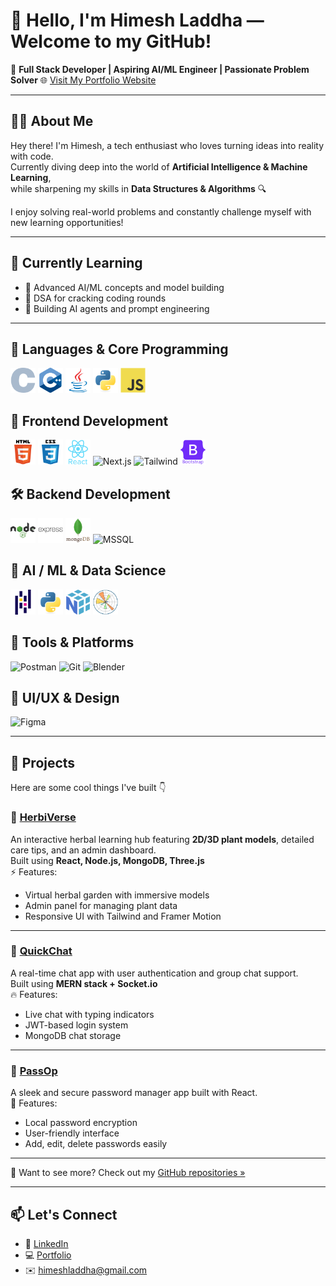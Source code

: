 # 👋 Hello, I'm Himesh Laddha — Welcome to my GitHub!

🚀 **Full Stack Developer | Aspiring AI/ML Engineer | Passionate Problem Solver**
🌐 [Visit My Portfolio Website](https://himesh-portfolio-delta.vercel.app)

---

## 👨‍💻 About Me

Hey there! I'm Himesh, a tech enthusiast who loves turning ideas into reality with code.  
Currently diving deep into the world of **Artificial Intelligence & Machine Learning**,  
while sharpening my skills in **Data Structures & Algorithms** 🔍

I enjoy solving real-world problems and constantly challenge myself with new learning opportunities!

---

## 🧠 Currently Learning

- 🤖 Advanced AI/ML concepts and model building  
- 🧮 DSA for cracking coding rounds  
- 🧠 Building AI agents and prompt engineering

---

## 🧰 Languages & Core Programming

<p align="left">
  <img src="https://raw.githubusercontent.com/devicons/devicon/master/icons/c/c-original.svg" alt="C" width="40" height="40"/>
  <img src="https://raw.githubusercontent.com/devicons/devicon/master/icons/cplusplus/cplusplus-original.svg" alt="C++" width="40" height="40"/>
  <img src="https://raw.githubusercontent.com/devicons/devicon/master/icons/java/java-original.svg" alt="Java" width="40" height="40"/>
  <img src="https://raw.githubusercontent.com/devicons/devicon/master/icons/python/python-original.svg" alt="Python" width="40" height="40"/>
  <img src="https://raw.githubusercontent.com/devicons/devicon/master/icons/javascript/javascript-original.svg" alt="JavaScript" width="40" height="40"/>
</p>

## 🎨 Frontend Development

<p align="left">
  <img src="https://raw.githubusercontent.com/devicons/devicon/master/icons/html5/html5-original-wordmark.svg" alt="HTML" width="40" height="40"/>
  <img src="https://raw.githubusercontent.com/devicons/devicon/master/icons/css3/css3-original-wordmark.svg" alt="CSS" width="40" height="40"/>
  <img src="https://raw.githubusercontent.com/devicons/devicon/master/icons/react/react-original-wordmark.svg" alt="React" width="40" height="40"/>
  <img src="https://cdn.worldvectorlogo.com/logos/nextjs-2.svg" alt="Next.js" width="40" height="40"/>
  <img src="https://www.vectorlogo.zone/logos/tailwindcss/tailwindcss-icon.svg" alt="Tailwind" width="40" height="40"/>
  <img src="https://raw.githubusercontent.com/devicons/devicon/master/icons/bootstrap/bootstrap-plain-wordmark.svg" alt="Bootstrap" width="40" height="40"/>
</p>

## 🛠️ Backend Development

<p align="left">
  <img src="https://raw.githubusercontent.com/devicons/devicon/master/icons/nodejs/nodejs-original-wordmark.svg" alt="Node.js" width="40" height="40"/>
  <img src="https://raw.githubusercontent.com/devicons/devicon/master/icons/express/express-original-wordmark.svg" alt="Express.js" width="40" height="40"/>
  <img src="https://raw.githubusercontent.com/devicons/devicon/master/icons/mongodb/mongodb-original-wordmark.svg" alt="MongoDB" width="40" height="40"/>
  <img src="https://www.svgrepo.com/show/303229/microsoft-sql-server-logo.svg" alt="MSSQL" width="40" height="40"/>
</p>

## 🤖 AI / ML & Data Science

<p align="left">
  <img src="https://raw.githubusercontent.com/devicons/devicon/2ae2a900d2f041da66e950e4d48052658d850630/icons/pandas/pandas-original.svg" alt="Pandas" width="40" height="40"/>
  <img src="https://raw.githubusercontent.com/devicons/devicon/master/icons/python/python-original.svg" alt="Python" width="40" height="40"/>
  <img src="https://raw.githubusercontent.com/devicons/devicon/master/icons/numpy/numpy-original.svg" alt="NumPy" width="40" height="40"/> <!-- Add this if you're using NumPy -->
  <img src="https://raw.githubusercontent.com/devicons/devicon/master/icons/matplotlib/matplotlib-original.svg" alt="Matplotlib" width="40" height="40"/> <!-- Add this if applicable -->
</p>

## 🧪 Tools & Platforms

<p align="left">
  <img src="https://www.vectorlogo.zone/logos/getpostman/getpostman-icon.svg" alt="Postman" width="40" height="40"/>
  <img src="https://www.vectorlogo.zone/logos/git-scm/git-scm-icon.svg" alt="Git" width="40" height="40"/>
  <img src="https://www.blender.org/wp-content/uploads/2020/07/blender-logo-white.svg" alt="Blender" width="40" height="40"/>
</p>

## 🎨 UI/UX & Design

<p align="left">
  <img src="https://www.vectorlogo.zone/logos/figma/figma-icon.svg" alt="Figma" width="40" height="40"/>
</p>

---

## 🚀 Projects

Here are some cool things I've built 👇

### 🌿 [HerbiVerse](https://github.com/HimeshLaddha/HerbiVerse)
An interactive herbal learning hub featuring **2D/3D plant models**, detailed care tips, and an admin dashboard.  
Built using **React, Node.js, MongoDB, Three.js**  
⚡ Features:  
- Virtual herbal garden with immersive models  
- Admin panel for managing plant data  
- Responsive UI with Tailwind and Framer Motion

---

### 💬 [QuickChat](https://github.com/HimeshLaddha/QuickChat)
A real-time chat app with user authentication and group chat support.  
Built using **MERN stack + Socket.io**  
🔥 Features:  
- Live chat with typing indicators  
- JWT-based login system  
- MongoDB chat storage

---

### 🔐 [PassOp](https://github.com/HimeshLaddha/PassOp)
A sleek and secure password manager app built with React.  
🔐 Features:  
- Local password encryption  
- User-friendly interface  
- Add, edit, delete passwords easily

---

🧠 Want to see more? Check out my [GitHub repositories »](https://github.com/HimeshLaddha?tab=repositories)

---

## 📫 Let's Connect

- 🔗 [LinkedIn](https://www.linkedin.com/in/himesh-laddha-00bb47293/)
- 💻 [Portfolio](#coming-soon)
- ✉️ himeshladdha@gmail.com

